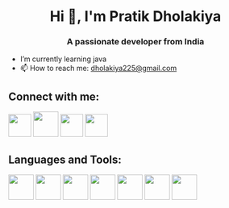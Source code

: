 <h1 align="center"> Hi 👋, I'm Pratik Dholakiya</h1>

<h3 align="center">A passionate developer from India</h3>

- I’m currently learning java
- 📫 How to reach me: dholakiya225@gmail.com

  
<h2>Connect with me:</h2>
<a href="https://www.linkedin.com/in/pratik-dholakiya"><img width="45px" src="https://pngimg.com/uploads/linkedIn/linkedIn_PNG8.png"></a>
<a href="https://x.com/Pratiikxd"><img margin="5px" width="50px" src="https://static.vecteezy.com/system/resources/previews/034/800/663/original/x-new-twitter-logo-free-png.png"></a>
<a href="https://www.instagram.com/patriikxd"><img margin="5px" width="45px" src="https://logopng.com.br/logos/instagram-40.png"></a>
<a href="https://leetcode.com/u/dholakiya225"><img margin="5px" width="45px" src="https://cdn.iconscout.com/icon/free/png-512/leetcode-3628885-3030025.png"></a>

<h2>Languages and Tools:</h2>
<a href="#"><img src="https://logodownload.org/wp-content/uploads/2016/10/html5-logo-8.png" width="50px"></a>
<a href="#"><img src="https://logospng.org/download/css-3/logo-css-3-2048.png" width="50px"></a>
<a href="#"><img src="https://th.bing.com/th/id/OIP.0qThwGUlnULLAz8MTnN9QwHaHa?rs=1&pid=ImgDetMain" width="50px"></a>
<a href="#"><img src="https://cdn.freebiesupply.com/logos/large/2x/java-logo-png-transparent.png" width="50px"></a>
<a href="#"><img src="https://miro.medium.com/max/500/1*AbiX4LwtSNozoyfypcKvEg.png" width="50px"></a>
<a href="#"><img src="https://pngimg.com/uploads/mysql/mysql_PNG23.png" width="50px"></a>
<a href="#"><img src="https://th.bing.com/th/id/R.f81a6f373c244b1f70f4b7402b5ab372?rik=rbXh4ieLuKt%2bmA&riu=http%3a%2f%2flogos-download.com%2fwp-content%2fuploads%2f2016%2f09%2fReact_logo_logotype_emblem.png&ehk=QhGOkKcUKCU7FBQgHOajOiJqJBACUTD2Ni6LsfqzCEA%3d&risl=&pid=ImgRaw&r=0" width="50px"></a>
